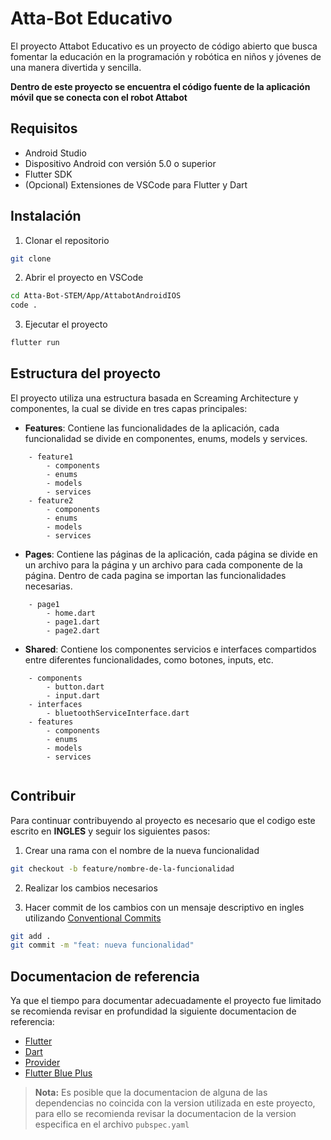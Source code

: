# Atta-Bot Educativo
El proyecto Attabot Educativo es un proyecto de código abierto que busca fomentar la educación en la programación y robótica en niños y jóvenes de una manera divertida y sencilla.

**Dentro de este proyecto se encuentra el código fuente de la aplicación móvil que se conecta con el robot Attabot**

## Requisitos
- Android Studio
- Dispositivo Android con versión 5.0 o superior
- Flutter SDK
- (Opcional) Extensiones de VSCode para Flutter y Dart

## Instalación
1. Clonar el repositorio
```bash
git clone
```

2. Abrir el proyecto en VSCode 
```bash
cd Atta-Bot-STEM/App/AttabotAndroidIOS
code .
```

3. Ejecutar el proyecto
```bash
flutter run
```

## Estructura del proyecto
El proyecto utiliza una estructura basada en Screaming Architecture y componentes, la cual se divide en tres capas principales:

- **Features**: Contiene las funcionalidades de la aplicación, cada funcionalidad se divide en componentes, enums, models y services.
```
    - feature1
        - components
        - enums
        - models
        - services
    - feature2
        - components
        - enums
        - models
        - services
```

- **Pages**: Contiene las páginas de la aplicación, cada página se divide en un archivo para la página y un archivo para cada componente de la página. Dentro de cada pagina se importan las funcionalidades necesarias.
```
    - page1
        - home.dart
        - page1.dart
        - page2.dart
```

- **Shared**: Contiene los componentes servicios e interfaces compartidos entre diferentes funcionalidades, como botones, inputs, etc.

```
    - components
        - button.dart
        - input.dart
    - interfaces
        - bluetoothServiceInterface.dart
    - features
        - components
        - enums
        - models
        - services


```

## Contribuir
Para continuar contribuyendo al proyecto es necesario que el codigo este escrito en **INGLES** y seguir los siguientes pasos:

1. Crear una rama con el nombre de la nueva funcionalidad
```bash
git checkout -b feature/nombre-de-la-funcionalidad
```

2. Realizar los cambios necesarios

3. Hacer commit de los cambios con un mensaje descriptivo en ingles utilizando [Conventional Commits](https://www.conventionalcommits.org/en/v1.0.0-beta.4/)
```bash
git add .
git commit -m "feat: nueva funcionalidad" 
```

## Documentacion de referencia
Ya que el tiempo para documentar adecuadamente el proyecto fue limitado se recomienda revisar en profundidad la siguiente documentacion de referencia:

- [Flutter](https://flutter.dev/docs)
- [Dart](https://dart.dev/guides)
- [Provider](https://pub.dev/documentation/provider/latest/)
- [Flutter Blue Plus](https://pub.dev/documentation/flutter_blue_plus/latest/)

> **Nota:** Es posible que la documentacion de alguna de las dependencias no coincida con la version utilizada en este proyecto, para ello se recomienda revisar la documentacion de la version especifica en el archivo `pubspec.yaml`



